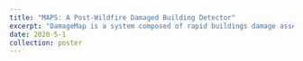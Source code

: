 ```yaml
---
title: "MAPS: A Post-Wildfire Damaged Building Detector"
excerpt: "DamageMap is a system composed of rapid buildings damage assessment and a convenient user interface for result visualization. <br/><img src='https://ahmadbelb.github.io/Blog/images/damagemap.gif'>"
date: 2020-5-1
collection: poster
---
```


